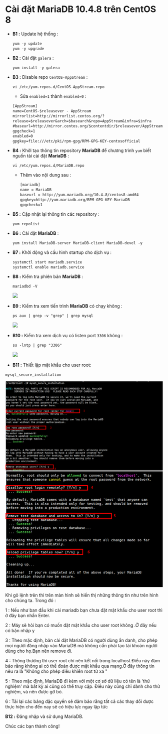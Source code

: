 
# Cài đặt MariaDB 10.4.8 trên CentOS 8

- **B1 :** Update hệ thống :
    ```
    yum -y update
    yum -y upgrade
    ```
- **B2 :** Cài đặt `galera` :

    ```
    yum install -y galera
    ```
- **B3 :** Disable repo `CentOS-AppStream` :
    ```
    vi /etc/yum.repos.d/CentOS-AppStream.repo
    ```
    - Sửa `enabled=1` thành `enabled=0` :
    ```
    [AppStream]
    name=CentOS-$releasever - AppStream
    mirrorlist=http://mirrorlist.centos.org/?release=$releasever&arch=$basearch&repo=AppStream&infra=$infra
    #baseurl=http://mirror.centos.org/$contentdir/$releasever/AppStream/$basearch/os/
    gpgcheck=1
    enabled=0                
    gpgkey=file:///etc/pki/rpm-gpg/RPM-GPG-KEY-centosofficial
    ```
- **B4 :** Khởi tạo thông tin repository **MariaDB** để chương trình `yum` biết nguồn tải cài đặt **MariaDB** :
    ```
    vi /etc/yum.repos.d/MariaDB.repo
    ```
    - Thêm vào nội dung sau :
        ```
        [mariadb]
        name = MariaDB
        baseurl = http://yum.mariadb.org/10.4.8/centos8-amd64
        gpgkey=http://yum.mariadb.org/RPM-GPG-KEY-MariaDB
        gpgcheck=1
        ```
- **B5 :** Cập nhật lại thông tin các repository :
    ```
    yum repolist
    ```
- **B6 :** Cài đặt **MariaDB** :
    ```
    yum install MariaDB-server MariaDB-client MariaDB-devel -y
    ```
- **B7 :** Khởi động và cấu hình startup cho dịch vụ :
    ```
    systemctl start mariadb.service
    systemctl enable mariadb.service
    ```
- **B8 :** Kiểm tra phiên bản **MariaDB** :
    ```
    mariadbd -V
    ```
    <img src=https://i.imgur.com/vV2WqBr.png>
- **B9 :** Kiểm tra xem tiến trình **MariaDB** có chạy không :
    ```
    ps aux | grep -v "grep" | grep mysql
    ```
    <img src=https://i.imgur.com/vzAd7KJ.png>
- **B10 :** Kiểm tra xem dịch vụ có listen port `3306` không :
    ```
    ss -lntp | grep "3306"
    ```
    <img src=https://i.imgur.com/IvHAR4v.png>

- **B11 :** Thiết lập mật khẩu cho user root: 

```
mysql_secure_installation
```

![](../images/set-password.png)
![](../images/set-password2.png)



Khi gõ lệnh trên thì trên màn hình sẽ hiển thị những thông tin như trên hình cho chúng ta. Trong đó :

1 : Nếu như ban đầu khi cài mariadb bạn chưa đặt mật khẩu cho user root thì ở đây bạn nhấn Enter.

2 : Máy sẽ hỏi bạn có muốn đặt mật khẩu cho user root không .Ở đây nếu có bặn nhập y

3 : Theo mặc định, bản cài đặt MariaDB có người dùng ẩn danh, cho phép mọi người đăng nhập vào MariaDB mà không cần phải tạo tài khoản người dùng cho họ.Bạn nên remove đi.

4 : Thông thường thì user root chỉ nên kết nối trong localhost.Điều này đảm bảo rằng không ai có thể đoán được mật khẩu qua mạng.Ở đây thông tin nêu ra là "Không cho phép điều khiển root từ xa "

5 : Theo mặc định, MariaDB đi kèm với một cơ sở dữ liệu có tên là 'thử nghiệm' mà bất kỳ ai cũng có thể truy cập. Điều này cũng chỉ dành cho thử nghiệm, và nên được gỡ bỏ.

6 : Tải lại các bảng đặc quyền sẽ đảm bảo rằng tất cả các thay đổi được thực hiện cho đến nay sẽ có hiệu lực ngay lập tức

**B12 :** Đăng nhập và sử dụng MariaDB.

Chúc các bạn thành công!
